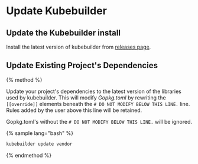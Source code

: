 # Update Kubebuilder

## Update the Kubebuilder install

Install the latest version of kubebuilder from [releases page](https://github.com/kubernetes-sigs/kubebuilder/releases).

## Update Existing Project's Dependencies

{% method %}

Update your project's dependencies to the latest version of the libraries used by kubebuilder.  This
will modify *Gopkg.toml* by rewriting the `[[override]]` elements beneath the
`# DO NOT MODIFY BELOW THIS LINE.` line.  Rules added by the user above this line will be retained.

Gopkg.toml's without the `# DO NOT MODIFY BELOW THIS LINE.` will be ignored.

{% sample lang="bash" %}
```bash
kubebuilder update vendor
```
{% endmethod %}


